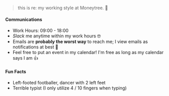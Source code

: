 > this is re: my working style at Moneytree. 🐘

#### Communications

- Work Hours: 09:00 - 18:00
- _Slack_ me anytime within my work hours 🤓
- Emails are **probably the worst way** to reach me; I view emails as notifications at best 🙇
- Feel free to put an event in my calendar! I'm free as long as my calendar says I am 👍

#### Fun Facts

- Left-footed footballer, dancer with 2 left feet
- Terrible typist (I only utilize 4 / 10 fingers when typing)
